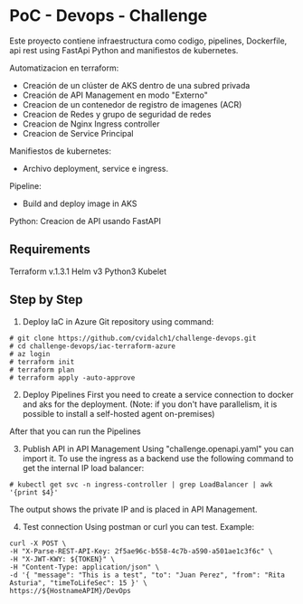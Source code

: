 
# PoC - Devops - Challenge

Este proyecto contiene infraestructura como codigo, pipelines, Dockerfile, api rest using FastApi Python and manifiestos de kubernetes.

Automatizacion en terraform:

- Creación de un clúster de AKS dentro de una subred privada
- Creación de API Management en modo "Externo"
- Creacion de un contenedor de registro de imagenes (ACR)
- Creacion de Redes y grupo de seguridad de redes
- Creacion de Nginx Ingress controller
- Creacion de Service Principal

Manifiestos de kubernetes:

- Archivo deployment, service e ingress.

Pipeline:
- Build and deploy image in AKS

Python:
Creacion de API usando FastAPI
## Requirements

Terraform v.1.3.1
Helm v3
Python3
Kubelet
## Step by Step

1. Deploy IaC in Azure
Git repository using command:

```
# git clone https://github.com/cvidalch1/challenge-devops.git
# cd challenge-devops/iac-terraform-azure
# az login
# terraform init
# terraform plan
# terraform apply -auto-approve
```

2. Deploy Pipelines
First you need to create a service connection to docker and aks for the deployment. (Note: if you don't have parallelism, it is possible to install a self-hosted agent on-premises)

After that you can run the Pipelines

3. Publish API in API Management
Using "challenge.openapi.yaml" you can import it. To use the ingress as a backend use the following command to get the internal IP load balancer:

```
# kubectl get svc -n ingress-controller | grep LoadBalancer | awk '{print $4}'
```
The output shows the private IP and is placed in API Management.

4. Test connection
Using postman or curl you can test. Example:
```
curl -X POST \
-H "X-Parse-REST-API-Key: 2f5ae96c-b558-4c7b-a590-a501ae1c3f6c" \
-H "X-JWT-KWY: ${TOKEN}" \
-H "Content-Type: application/json" \
-d '{ "message": "This is a test", "to": "Juan Perez", "from": "Rita Asturia", "timeToLifeSec": 15 }' \
https://${HostnameAPIM}/DevOps
```